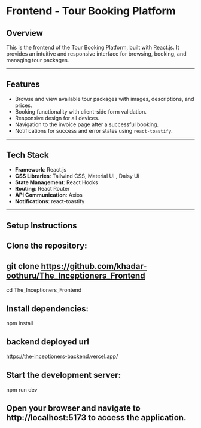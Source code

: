 # Frontend - Tour Booking Platform

## Overview
This is the frontend of the Tour Booking Platform, built with React.js. It provides an intuitive and responsive interface for browsing, booking, and managing tour packages.

---

## Features
- Browse and view available tour packages with images, descriptions, and prices.
- Booking functionality with client-side form validation.
- Responsive design for all devices.
- Navigation to the invoice page after a successful booking.
- Notifications for success and error states using `react-toastify`.

---

## Tech Stack
- **Framework**: React.js 
- **CSS Libraries**: Tailwind CSS, Material UI , Daisy Ui
- **State Management**: React Hooks
- **Routing**: React Router
- **API Communication**: Axios
- **Notifications**: react-toastify

---

## Setup Instructions

## Clone the repository:
   
  ## git clone https://github.com/khadar-oothuru/The_Inceptioners_Frontend

   cd The_Inceptioners_Frontend


## Install dependencies:
 
 npm install


## backend deployed url 
https://the-inceptioners-backend.vercel.app/



## Start the development server:


npm run dev


## Open your browser and navigate to http://localhost:5173 to access the application.